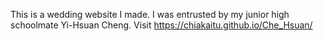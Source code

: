 This is a wedding website I made. I was entrusted by my junior high schoolmate Yi-Hsuan Cheng. 
Visit https://chiakaitu.github.io/Che_Hsuan/
